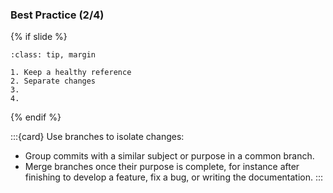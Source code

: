 ### Best Practice (2/4)

{% if slide %}
```{admonition} Best Practices
:class: tip, margin

1. Keep a healthy reference
2. Separate changes
3. 
4. 
```
{% endif %}

:::{card} Use branches to isolate changes:
- Group commits with a similar subject or purpose in a common branch.
- Merge branches once their purpose is complete, for instance after finishing to develop a feature, fix a bug, or writing the documentation.
:::
